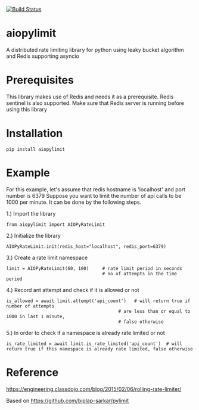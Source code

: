 [![Build Status](https://travis-ci.org/dmarkey/aiopylimit.svg?branch=master)](https://travis-ci.org/dmarkey/aiopylimit)
# aiopylimit
A distributed rate limiting library for python using leaky bucket algorithm and Redis supporting asyncio

# Prerequisites
This library makes use of Redis and needs it as a prerequisite. Redis sentinel is also supported.
Make sure that Redis server is running before using this library

# Installation

```
pip install aiopylimit
```

# Example
For this example, let's assume that redis hostname is 'localhost' and port number is 6379
Suppose you want to limit the number of api calls to be 1000 per minute. It can be done by the following steps.

1.) Import the library
```
from aiopylimit import AIOPyRateLimit
```

2.) Initialize the library
```
AIOPyRateLimit.init(redis_host="localhost", redis_port=6379)
```

3.) Create a rate limit namespace
```
limit = AIOPyRateLimit(60, 100)     # rate limit period in seconds
                                    # no of attempts in the time period
```

4.) Record ant attempt and check if it is allowed or not
```
is_allowed = await limit.attempt('api_count')   # will return true if number of attempts
                                          # are less than or equal to 1000 in last 1 minute,
                                          # false otherwise
```

5.) In order to check if a namespace is already rate limited or not
```
is_rate_limited = await limit.is_rate_limited('api_count')  # will return true if this namespace is already rate limited, false otherwise
```

# Reference
https://engineering.classdojo.com/blog/2015/02/06/rolling-rate-limiter/

Based on https://github.com/biplap-sarkar/pylimit
